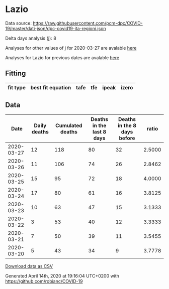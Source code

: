 # Lazio

Data source: https://raw.githubusercontent.com/pcm-dpc/COVID-19/master/dati-json/dpc-covid19-ita-regioni.json

Delta days analysis (j): 8

Analyses for other values of j for 2020-03-27 are avalable [here](../2020-03-27/README.md)

Analyses for Lazio for previous dates are avalable [here](../README.md)

## Fitting 
|fit type|best fit equation|tafe|tfe|ipeak|izero|
|-------|-----|--------|------|---|---|

## Data
|Date|Daily deaths|Cumulated deaths|Deaths in the last 8 days|Deaths in the 8 days before|ratio|
|----|----------|-----------|-------|--------------------|-----|
|2020-03-27|12|118|80|32|2.5000|
|2020-03-26|11|106|74|26|2.8462|
|2020-03-25|15|95|72|18|4.0000|
|2020-03-24|17|80|61|16|3.8125|
|2020-03-23|10|63|47|15|3.1333|
|2020-03-22|3|53|40|12|3.3333|
|2020-03-21|7|50|39|11|3.5455|
|2020-03-20|5|43|34|9|3.7778|

[Download data as CSV](COVID-19_lazio_j8_2020-03-27.csv)

Generated April 14th, 2020 at 19:16:04 UTC+0200 with https://github.com/robianc/COVID-19
